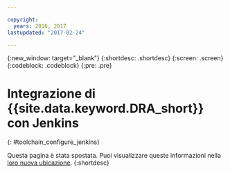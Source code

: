 ```yaml
---

copyright:
  years: 2016, 2017
lastupdated: "2017-02-24"

---
```


{:new_window: target="_blank"}
{:shortdesc: .shortdesc}
{:screen: .screen}
{:codeblock: .codeblock}
{:pre: .pre}

# Integrazione di {{site.data.keyword.DRA_short}} con Jenkins
{: #toolchain_configure_jenkins}

Questa pagina è stata spostata. Puoi visualizzare queste informazioni nella [loro nuova ubicazione](/docs/services/DevOpsInsights/about_risk.html).
{:shortdesc}

